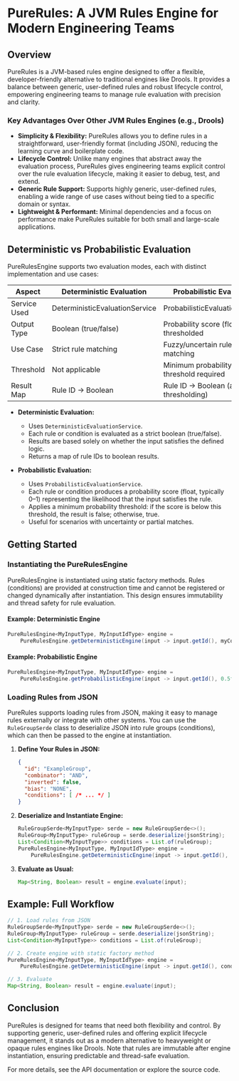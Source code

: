# PureRules: A JVM Rules Engine for Modern Engineering Teams

## Overview
PureRules is a JVM-based rules engine designed to offer a flexible, developer-friendly alternative to traditional engines like Drools. It provides a balance between generic, user-defined rules and robust lifecycle control, empowering engineering teams to manage rule evaluation with precision and clarity.

### Key Advantages Over Other JVM Rules Engines (e.g., Drools)
- **Simplicity & Flexibility:** PureRules allows you to define rules in a straightforward, user-friendly format (including JSON), reducing the learning curve and boilerplate code.
- **Lifecycle Control:** Unlike many engines that abstract away the evaluation process, PureRules gives engineering teams explicit control over the rule evaluation lifecycle, making it easier to debug, test, and extend.
- **Generic Rule Support:** Supports highly generic, user-defined rules, enabling a wide range of use cases without being tied to a specific domain or syntax.
- **Lightweight & Performant:** Minimal dependencies and a focus on performance make PureRules suitable for both small and large-scale applications.

## Deterministic vs Probabilistic Evaluation
PureRulesEngine supports two evaluation modes, each with distinct implementation and use cases:

| Aspect                | Deterministic Evaluation                | Probabilistic Evaluation                  |
|-----------------------|----------------------------------------|-------------------------------------------|
| Service Used          | DeterministicEvaluationService          | ProbabilisticEvaluationService            |
| Output Type           | Boolean (true/false)                    | Probability score (float), thresholded    |
| Use Case              | Strict rule matching                    | Fuzzy/uncertain rule matching             |
| Threshold             | Not applicable                          | Minimum probability threshold required    |
| Result Map            | Rule ID → Boolean                       | Rule ID → Boolean (after thresholding)    |

- **Deterministic Evaluation:**
  - Uses `DeterministicEvaluationService`.
  - Each rule or condition is evaluated as a strict boolean (true/false).
  - Results are based solely on whether the input satisfies the defined logic.
  - Returns a map of rule IDs to boolean results.

- **Probabilistic Evaluation:**
  - Uses `ProbabilisticEvaluationService`.
  - Each rule or condition produces a probability score (float, typically 0–1) representing the likelihood that the input satisfies the rule.
  - Applies a minimum probability threshold: if the score is below this threshold, the result is false; otherwise, true.
  - Useful for scenarios with uncertainty or partial matches.

## Getting Started

### Instantiating the PureRulesEngine
PureRulesEngine is instantiated using static factory methods. Rules (conditions) are provided at construction time and cannot be registered or changed dynamically after instantiation. This design ensures immutability and thread safety for rule evaluation.

#### Example: Deterministic Engine
```java
PureRulesEngine<MyInputType, MyInputIdType> engine =
    PureRulesEngine.getDeterministicEngine(input -> input.getId(), myConditionsList);
```

#### Example: Probabilistic Engine
```java
PureRulesEngine<MyInputType, MyInputIdType> engine =
    PureRulesEngine.getProbabilisticEngine(input -> input.getId(), 0.5f, myConditionsList);
```

### Loading Rules from JSON
PureRules supports loading rules from JSON, making it easy to manage rules externally or integrate with other systems. You can use the `RuleGroupSerde` class to deserialize JSON into rule groups (conditions), which can then be passed to the engine at instantiation.

1. **Define Your Rules in JSON:**
   ```json
   {
     "id": "ExampleGroup",
     "combinator": "AND",
     "inverted": false,
     "bias": "NONE",
     "conditions": [ /* ... */ ]
   }
   ```
2. **Deserialize and Instantiate Engine:**
   ```java
   RuleGroupSerde<MyInputType> serde = new RuleGroupSerde<>();
   RuleGroup<MyInputType> ruleGroup = serde.deserialize(jsonString);
   List<Condition<MyInputType>> conditions = List.of(ruleGroup);
   PureRulesEngine<MyInputType, MyInputIdType> engine =
       PureRulesEngine.getDeterministicEngine(input -> input.getId(), conditions);
   ```
3. **Evaluate as Usual:**
   ```java
   Map<String, Boolean> result = engine.evaluate(input);
   ```

## Example: Full Workflow
```java
// 1. Load rules from JSON
RuleGroupSerde<MyInputType> serde = new RuleGroupSerde<>();
RuleGroup<MyInputType> ruleGroup = serde.deserialize(jsonString);
List<Condition<MyInputType>> conditions = List.of(ruleGroup);

// 2. Create engine with static factory method
PureRulesEngine<MyInputType, MyInputIdType> engine =
    PureRulesEngine.getDeterministicEngine(input -> input.getId(), conditions);

// 3. Evaluate
Map<String, Boolean> result = engine.evaluate(input);
```

## Conclusion
PureRules is designed for teams that need both flexibility and control. By supporting generic, user-defined rules and offering explicit lifecycle management, it stands out as a modern alternative to heavyweight or opaque rules engines like Drools. Note that rules are immutable after engine instantiation, ensuring predictable and thread-safe evaluation.

For more details, see the API documentation or explore the source code.
